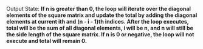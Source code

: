 Output State: **If n is greater than 0, the loop will iterate over the diagonal elements of the square matrix and update the total by adding the diagonal elements at current ith and (n - i - 1)th indices. After the loop executes, total will be the sum of all diagonal elements, i will be n, and n will still be the side length of the square matrix. If n is 0 or negative, the loop will not execute and total will remain 0.**